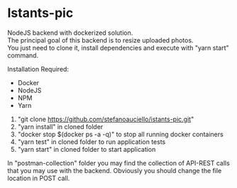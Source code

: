 # Istants-pic

NodeJS backend with dockerized solution. <br>
The principal goal of this backend is to resize uploaded photos. <br>
You just need to clone it, install dependencies and execute with "yarn start" command.

Installation Required:
- Docker
- NodeJS
- NPM
- Yarn

1) "git clone https://github.com/stefanoauciello/istants-pic.git"
2) "yarn install" in cloned folder
3) "docker stop $(docker ps -a -q)" to stop all running docker containers
4) "yarn test" in cloned folder to run application tests
5) "yarn start" in cloned folder to start application

In "postman-collection" folder you may find the collection of API-REST calls that you may use with the backend. 
Obviously you should change the file location in POST call.